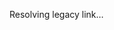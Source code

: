 Resolving legacy link…

<script setup lang="ts">
if (typeof window !== "undefined") {
  location.replace("https://github.com/fontist/fontist")
}
</script>
